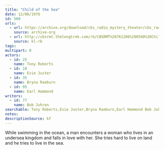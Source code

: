 ```yaml
---
title: "Child of the Sea"
date: 12/06/1976
id: 560
urls: 
  - url: https://archive.org/download/cbs_radio_mystery_theater/cbs_radio_mystery_theater-0551-0600.zip/cbs_radio_mystery_theater-0551-0600%2Fcbsrmt_0560_child_of_the_sea.mp3
    source: archive-org
  - url: http://cbsrmt.thelongtrek.com/rb/CBSRMT%20761206%200560%20Child%20of%20the%20Sea_wbbm_rb.mp3
    source: kl-rb
tags: 
multipart: 0
actors:  
  - id: 25
    name: Tony Roberts  
  - id: 10
    name: Evie Juster  
  - id: 35
    name: Bryna Raeburn  
  - id: 95
    name: Earl Hammond
writers:  
  - id: 77
    name: Bob Juhren
searchable: Tony Roberts,Evie Juster,Bryna Raeburn,Earl Hammond Bob Juhren
notes: 
descriptionSource: kf
---
```

While swimming in the ocean, a man encounters a woman who lives in an undersea kingdom and falls in love with her. She tries hard to live on land and he tries to live in the sea.